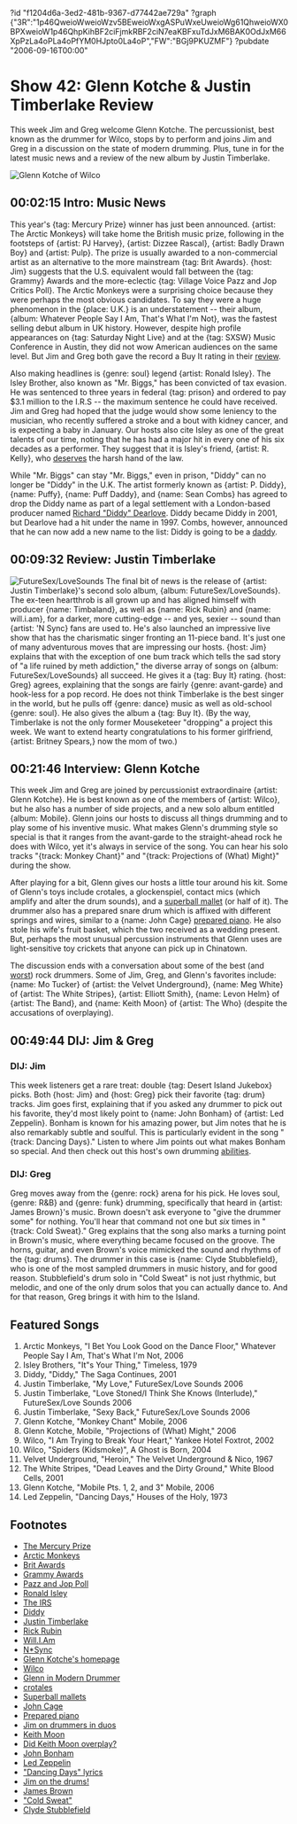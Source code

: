 ?id "f1204d6a-3ed2-481b-9367-d77442ae729a"
?graph {"3R":"1p46QweioWweioWzv5BEweioWxgASPuWxeUweioWg61QhweioWX0BPXweioW1p46QhpKihBF2ciFjmkRBF2ciN7eaKBFxuTdJxM6BAK0OdJxM66XpPzLa4oPLa4oPfYM0HJpto0La4oP","FW":"BGj9PKUZMF"}
?pubdate "2006-09-16T00:00"
# Show 42: Glenn Kotche & Justin Timberlake Review
This week Jim and Greg welcome Glenn Kotche. The percussionist, best known as the drummer for Wilco, stops by to perform and joins Jim and Greg in a discussion on the state of modern drumming. Plus, tune in for the latest music news and a review of the new album by Justin Timberlake.

![Glenn Kotche of Wilco](https://static.soundopinions.org/images/2006/kotche.jpg)

## 00:02:15 Intro: Music News
This year's {tag: Mercury Prize} winner has just been announced. {artist: The Arctic Monkeys} will take home the British music prize, following in the footsteps of {artist: PJ Harvey}, {artist: Dizzee Rascal}, {artist: Badly Drawn Boy} and {artist: Pulp}. The prize is usually awarded to a non-commercial artist as an alternative to the more mainstream {tag: Brit Awards}. {host: Jim} suggests that the U.S. equivalent would fall between the {tag: Grammy} Awards and the more-eclectic {tag: Village Voice Pazz and Jop Critics Poll}. The Arctic Monkeys were a surprising choice because they were perhaps the most obvious candidates. To say they were a huge phenomenon in the {place: U.K.} is an understatement -- their album, {album: Whatever People Say I Am, That's What I'm Not}, was the fastest selling debut album in UK history. However, despite high profile appearances on {tag: Saturday Night Live} and at the {tag: SXSW} Music Conference in Austin, they did not wow American audiences on the same level. But Jim and Greg both gave the record a Buy It rating in their [review](show/10/). 

Also making headlines is {genre: soul} legend {artist: Ronald Isley}. The Isley Brother, also known as "Mr. Biggs," has been convicted of tax evasion. He was sentenced to three years in federal {tag: prison} and ordered to pay $3.1 million to the I.R.S -- the maximum sentence he could have received. Jim and Greg had hoped that the judge would show some leniency to the musician, who recently suffered a stroke and a bout with kidney cancer, and is expecting a baby in January. Our hosts also cite Isley as one of the great talents of our time, noting that he has had a major hit in every one of his six decades as a performer. They suggest that it is Isley's friend, {artist: R. Kelly}, who [deserves](http://www.thefreelibrary.com/Chicago+DJ+Announces+R.+Kelly+Trial+Start+Date-a01611417126) the harsh hand of the law.

While "Mr. Biggs" can stay "Mr. Biggs," even in prison, "Diddy" can no longer be "Diddy" in the U.K. The artist formerly known as {artist: P. Diddy}, {name: Puffy}, {name: Puff Daddy}, and {name: Sean Combs} has agreed to drop the Diddy name as part of a legal settlement with a London-based producer named [Richard "Diddy" Dearlove](http://www.diddyland.com/). Diddy became Diddy in 2001, but Dearlove had a hit under the name in 1997. Combs, however, announced that he can now add a new name to the list: Diddy is going to be a [daddy](http://celebritybabies.people.com/2006/09/27/diddy_daddy_twi/).

## 00:09:32 Review: Justin Timberlake
![FutureSex/LoveSounds](https://static.soundopinions.org/assets/42/FW0.jpg)
The final bit of news is the release of {artist: Justin Timberlake}'s second solo album, {album: FutureSex/LoveSounds}. The ex-teen heartthrob is all grown up and has aligned himself with producer {name: Timbaland}, as well as {name: Rick Rubin} and {name: will.i.am}, for a darker, more cutting-edge -- and yes, sexier -- sound than {artist: 'N Sync} fans are used to. He's also launched an impressive live show that has the charismatic singer fronting an 11-piece band. It's just one of many adventurous moves that are impressing our hosts. {host: Jim} explains that with the exception of one bum track which tells the sad story of "a life ruined by meth addiction," the diverse array of songs on {album: FutureSex/LoveSounds} all succeed. He gives it a {tag: Buy It} rating. {host: Greg} agrees, explaining that the songs are fairly {genre: avant-garde} and hook-less for a pop record. He does not think Timberlake is the best singer in the world, but he pulls off {genre: dance} music as well as old-school {genre: soul}. He also gives the album a {tag: Buy It}. (By the way, Timberlake is not the only former Mouseketeer "dropping" a project this week. We want to extend hearty congratulations to his former girlfriend, {artist: Britney Spears,} now the mom of two.)

## 00:21:46 Interview: Glenn Kotche
This week Jim and Greg are joined by percussionist extraordinaire {artist: Glenn Kotche}. He is best known as one of the members of {artist: Wilco}, but he also has a number of side projects, and a new solo album entitled {album: Mobile}. Glenn joins our hosts to discuss all things drumming and to play some of his inventive music. What makes Glenn's drumming style so special is that it ranges from the avant-garde to the straight-ahead rock he does with Wilco, yet it's always in service of the song. You can hear his solo tracks "{track: Monkey Chant}" and "{track: Projections of (What) Might}" during the show.

After playing for a bit, Glenn gives our hosts a little tour around his kit. Some of Glenn's toys include crotales, a glockenspiel, contact mics (which amplify and alter the drum sounds), and a [superball mallet](http://synthrick.tripod.com/mallets/id15.html) (or half of it). The drummer also has a prepared snare drum which is affixed with different springs and wires, similar to a {name: John Cage} [prepared piano](http://en.wikipedia.org/wiki/Prepared_piano). He also stole his wife's fruit basket, which the two received as a wedding present. But, perhaps the most unusual percussion instruments that Glenn uses are light-sensitive toy crickets that anyone can pick up in Chinatown.

The discussion ends with a conversation about some of the best (and [worst](http://www.drummerworld.com/drummers/Carter_Beauford.html)) rock drummers. Some of Jim, Greg, and Glenn's favorites include: {name: Mo Tucker} of {artist: the Velvet Underground}, {name: Meg White} of {artist: The White Stripes}, {artist: Elliott Smith}, {name: Levon Helm} of {artist: The Band}, and {name: Keith Moon} of {artist: The Who} (despite the accusations of overplaying). 

## 00:49:44 DIJ: Jim & Greg
### DIJ: Jim
This week listeners get a rare treat: double {tag: Desert Island Jukebox} picks. Both {host: Jim} and {host: Greg} pick their favorite {tag: drum} tracks. Jim goes first, explaining that if you asked any drummer to pick out his favorite, they'd most likely point to {name: John Bonham} of {artist: Led Zeppelin}. Bonham is known for his amazing power, but Jim notes that he is also remarkably subtle and soulful. This is particularly evident in the song "{track: Dancing Days}." Listen to where Jim points out what makes Bonham so special. And then check out this host's own drumming [abilities](http://vortisrock.com/listen/).

### DIJ: Greg
Greg moves away from the {genre: rock} arena for his pick. He loves soul, {genre: R&B} and {genre: funk} drumming, specifically that heard in {artist: James Brown}'s music. Brown doesn't ask everyone to "give the drummer some" for nothing. You'll hear that command not one but *six* times in "{track: Cold Sweat}." Greg explains that the song also marks a turning point in Brown's music, where everything became focused on the groove. The horns, guitar, and even Brown's voice mimicked the sound and rhythms of the {tag: drums}. The drummer in this case is {name: Clyde Stubblefield}, who is one of the most sampled drummers in music history, and for good reason. Stubblefield's drum solo in "Cold Sweat" is not just rhythmic, but melodic, and one of the only drum solos that you can actually dance to. And for that reason, Greg brings it with him to the Island.

## Featured Songs
1. Arctic Monkeys, "I Bet You Look Good on the Dance Floor," Whatever People Say I Am, That's What I'm Not, 2006
2. Isley Brothers, "It"s Your Thing," Timeless, 1979
3. Diddy, "Diddy," The Saga Continues, 2001
4. Justin Timberlake, "My Love," FutureSex/Love Sounds 2006
5. Justin Timberlake, "Love Stoned/I Think She Knows (Interlude)," FutureSex/Love Sounds 2006
6. Justin Timberlake, "Sexy Back," FutureSex/Love Sounds 2006
7. Glenn Kotche, "Monkey Chant" Mobile, 2006
8. Glenn Kotche, Mobile, "Projections of (What) Might," 2006
9. Wilco, "I Am Trying to Break Your Heart," Yankee Hotel Foxtrot, 2002
10. Wilco, "Spiders (Kidsmoke)", A Ghost is Born, 2004
11. Velvet Underground, "Heroin," The Velvet Underground & Nico, 1967
12. The White Stripes, "Dead Leaves and the Dirty Ground," White Blood Cells, 2001
13. Glenn Kotche, "Mobile Pts. 1, 2, and 3" Mobile, 2006
14. Led Zeppelin, "Dancing Days," Houses of the Holy, 1973

## Footnotes
- [The Mercury Prize](https://www.mercuryprize.com/)
- [Arctic Monkeys](http://www.arcticmonkeys.com/)
- [Brit Awards](http://www.brits.co.uk/)
- [Grammy Awards](http://www.grammy.com/)
- [Pazz and Jop Poll](http://www.villagevoice.com/pazzandjop05/)
- [Ronald Isley](http://www.allmusic.com/artist/ronald-isley-mn0000298364)
- [The IRS](http://www.irs.gov/)
- [Diddy](http://www.allmusic.com/artist/diddy-mn0000413000)
- [Justin Timberlake](http://www.justintimberlake.com/)
- [Rick Rubin](http://www.allmusic.com/artist/rick-rubin-mn0000356250)
- [Will.I.Am](http://en.wikipedia.org/wiki/Will.i.am)
- [N*Sync](http://www.nsync.com/)
- [Glenn Kotche's homepage](http://www.glennkotche.com/)
- [Wilco](http://www.wilcoworld.net/)
- [Glenn in Modern Drummer](http://www.moderndrummer.com/site/2007/06/glenn-kotche-2/)
- [crotales](http://en.wikipedia.org/wiki/Crotales)
- [Superball mallets](http://synthrick.tripod.com/mallets/id15.html)
- [John Cage](http://www.bbc.co.uk/music/profiles/cage.shtml)
- [Prepared piano](http://en.wikipedia.org/wiki/Prepared_piano)
- [Jim on drummers in duos](http://www.jimdero.com/OtherWritings/OtherMDDuos.htm)
- [Keith Moon](http://www.allmusic.com/artist/keith-moon-mn0000765747)
- [Did Keith Moon overplay?](http://www.johnmcferrinmusicreviews.org/moon.htm)
- [John Bonham](http://www.johnbonham.co.uk/)
- [Led Zeppelin](http://www.allmusic.com/artist/led-zeppelin-mn0000139026)
- ["Dancing Days" lyrics](http://www.azlyrics.com/lyrics/ledzeppelin/dancingdays.html)
- [Jim on the drums!](http://www.vortisrock.com/)
- [James Brown](http://www.biography.com/people/james-brown-9228350)
- ["Cold Sweat"](http://www.allmusic.com/song/cold-sweat-mt0003227886)
- [Clyde Stubblefield](http://www.allmusic.com/artist/clyde-stubblefield-mn0000132163)
